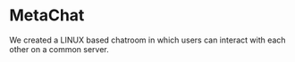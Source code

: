 # MetaChat
We created a LINUX based chatroom in which users can interact with each other on a common server.
